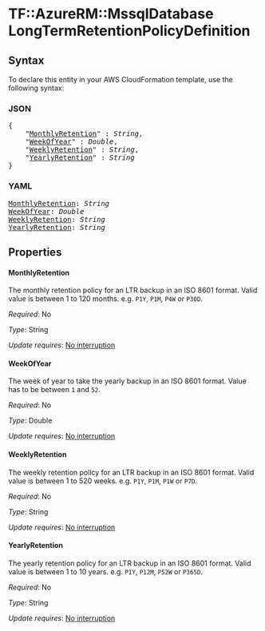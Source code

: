 # TF::AzureRM::MssqlDatabase LongTermRetentionPolicyDefinition

## Syntax

To declare this entity in your AWS CloudFormation template, use the following syntax:

### JSON

<pre>
{
    "<a href="#monthlyretention" title="MonthlyRetention">MonthlyRetention</a>" : <i>String</i>,
    "<a href="#weekofyear" title="WeekOfYear">WeekOfYear</a>" : <i>Double</i>,
    "<a href="#weeklyretention" title="WeeklyRetention">WeeklyRetention</a>" : <i>String</i>,
    "<a href="#yearlyretention" title="YearlyRetention">YearlyRetention</a>" : <i>String</i>
}
</pre>

### YAML

<pre>
<a href="#monthlyretention" title="MonthlyRetention">MonthlyRetention</a>: <i>String</i>
<a href="#weekofyear" title="WeekOfYear">WeekOfYear</a>: <i>Double</i>
<a href="#weeklyretention" title="WeeklyRetention">WeeklyRetention</a>: <i>String</i>
<a href="#yearlyretention" title="YearlyRetention">YearlyRetention</a>: <i>String</i>
</pre>

## Properties

#### MonthlyRetention

The monthly retention policy for an LTR backup in an ISO 8601 format. Valid value is between 1 to 120 months. e.g. `P1Y`, `P1M`, `P4W` or `P30D`.

_Required_: No

_Type_: String

_Update requires_: [No interruption](https://docs.aws.amazon.com/AWSCloudFormation/latest/UserGuide/using-cfn-updating-stacks-update-behaviors.html#update-no-interrupt)

#### WeekOfYear

The week of year to take the yearly backup in an ISO 8601 format. Value has to be between `1` and `52`.

_Required_: No

_Type_: Double

_Update requires_: [No interruption](https://docs.aws.amazon.com/AWSCloudFormation/latest/UserGuide/using-cfn-updating-stacks-update-behaviors.html#update-no-interrupt)

#### WeeklyRetention

The weekly retention policy for an LTR backup in an ISO 8601 format. Valid value is between 1 to 520 weeks. e.g. `P1Y`, `P1M`, `P1W` or `P7D`.

_Required_: No

_Type_: String

_Update requires_: [No interruption](https://docs.aws.amazon.com/AWSCloudFormation/latest/UserGuide/using-cfn-updating-stacks-update-behaviors.html#update-no-interrupt)

#### YearlyRetention

The yearly retention policy for an LTR backup in an ISO 8601 format. Valid value is between 1 to 10 years. e.g. `P1Y`, `P12M`, `P52W` or `P365D`.

_Required_: No

_Type_: String

_Update requires_: [No interruption](https://docs.aws.amazon.com/AWSCloudFormation/latest/UserGuide/using-cfn-updating-stacks-update-behaviors.html#update-no-interrupt)

